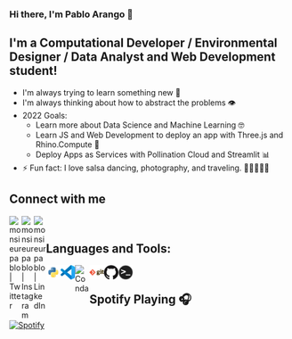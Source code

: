 ### Hi there, I'm Pablo Arango 👋

## I'm a Computational Developer / Environmental Designer / Data Analyst and Web Development student! 

- I'm always trying to learn something new 🦉
- I'm always thinking about how to abstract the problems 👁
-  2022 Goals:
    - Learn more about Data Science and Machine Learning 🤓
    - Learn JS and Web Development to deploy an app with Three.js and Rhino.Compute 🦏
    - Deploy Apps as Services with Pollination Cloud and Streamlit 📊
- ⚡️ Fun fact: I love salsa dancing, photography, and traveling. 🤗🌲🧡💛✨
  
## Connect with me

[<img align="left" alt="monsieurpablo | Twitter" width="22px" src="https://cdn.jsdelivr.net/npm/simple-icons@v3/icons/twitter.svg" />][twitter]
[<img align="left" alt="monsieurpablo | Instagram" width="22px" src="https://cdn.jsdelivr.net/npm/simple-icons@v3/icons/instagram.svg" />][instagram]
[<img align="left" alt="monsieurpablo | LinkedIn" width="22px" src="https://cdn.jsdelivr.net/npm/simple-icons@v3/icons/linkedin.svg" />][linkedin]
<br>

## Languages and Tools:

<img align="left" alt="Python" width="26px" src="https://raw.githubusercontent.com/github/explore/80688e429a7d4ef2fca1e82350fe8e3517d3494d/topics/python/python.png" />
<img align="left" alt="Visual Studio Code" width="26px" src="https://raw.githubusercontent.com/github/explore/80688e429a7d4ef2fca1e82350fe8e3517d3494d/topics/visual-studio-code/visual-studio-code.png" />
<img align="left" alt="Conda" width="26px" src="https://avatars2.githubusercontent.com/u/6392739?s=200&v=4" />
<img align="left" alt="Git" width="26px" src="https://raw.githubusercontent.com/github/explore/80688e429a7d4ef2fca1e82350fe8e3517d3494d/topics/git/git.png" />
<img align="left" alt="Github" width="26px" src="https://raw.githubusercontent.com/github/explore/78df643247d429f6cc873026c0622819ad797942/topics/github/github.png" />
<img align="left" alt="Terminal" width="26px" src="https://raw.githubusercontent.com/github/explore/78df643247d429f6cc873026c0622819ad797942/topics/terminal/terminal.png" />

<br>
 
 ## Spotify Playing 🎧
 
 [![Spotify](https://novatorem.jvelez-s.vercel.app//api/spotify)](https://open.spotify.com/user/juparangopl)
 
 
<!-- Abbreviationss -->
[twitter]: https://twitter.com/monsieurpablo
[instagram]: https://instagram.com/monsieurpablo
[linkedin]: https://www.linkedin.com/in/monsieurpablo/
